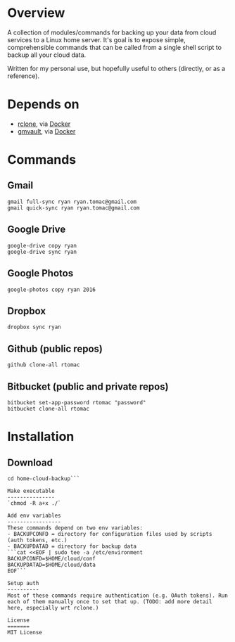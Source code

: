 Overview
========
A collection of modules/commands for backing up your data from cloud services to a Linux home server. It's goal is to expose simple, comprehensible commands that can be called from a single shell script to backup all your cloud data.

Written for my personal use, but hopefully useful to others (directly, or as a reference).

Depends on
==========
- [rclone](http://rclone.org/), via [Docker](https://hub.docker.com/r/kevineye/rclone/)
- [gmvault](http://gmvault.org/), via [Docker](https://hub.docker.com/r/tianon/gmvault/)

Commands
========
Gmail
-----
`gmail full-sync ryan ryan.tomac@gmail.com`  
`gmail quick-sync ryan ryan.tomac@gmail.com`

Google Drive
------------
`google-drive copy ryan`  
`google-drive sync ryan`

Google Photos
-------------
`google-photos copy ryan 2016`

Dropbox
-------
`dropbox sync ryan`

Github (public repos)
---------------------
`github clone-all rtomac`

Bitbucket (public and private repos)
------------------------------------
`bitbucket set-app-password rtomac "password"`  
`bitbucket clone-all rtomac`

Installation
============
Download
--------
```git clone https://github.com/rtomac/home-cloud-backup.git
cd home-cloud-backup```

Make executable
---------------
`chmod -R a+x ./`

Add env variables
-----------------
These commands depend on two env variables:
- BACKUPCONFD = directory for configuration files used by scripts (auth tokens, etc.)
- BACKUPDATAD = directory for backup data
```cat <<EOF | sudo tee -a /etc/environment
BACKUPCONFD=$HOME/cloud/conf
BACKUPDATAD=$HOME/cloud/data
EOF```

Setup auth
----------
Most of these commands require authentication (e.g. OAuth tokens). Run each of them manually once to set that up. (TODO: add more detail here, especially wrt rclone.)

License
=======
MIT License

